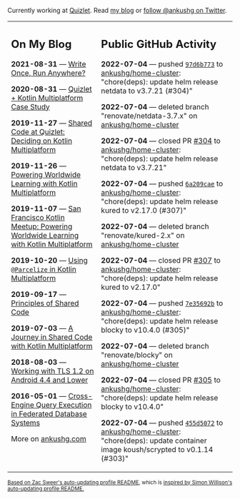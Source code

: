 Currently working at [Quizlet](https://quizlet.com/). Read [my blog](https://ankushg.com/) or [follow @ankushg on Twitter](https://twitter.com/ankushg).

<table><tr><td valign="top" width="40%">

## On My Blog
<!-- blog starts -->
**2021-08-31** — [Write Once, Run Anywhere?](https://ankushg.com/posts/write-once-run-anywhere-increment/)

**2020-08-31** — [Quizlet + Kotlin Multiplatform Case Study](https://ankushg.com/posts/quizlet-kotlin-multiplatform-case-study/)

**2019-11-27** — [Shared Code at Quizlet: Deciding on Kotlin Multiplatform](https://ankushg.com/posts/shared-code-kotlin-multiplatform/)

**2019-11-26** — [Powering Worldwide Learning with Kotlin Multiplatform](https://ankushg.com/speaking/droidcon-sf-2019)

**2019-11-07** — [San Francisco Kotlin Meetup: Powering Worldwide Learning with Kotlin Multiplatform](https://ankushg.com/speaking/sf-kotlin-meetup-2019)

**2019-10-20** — [Using `@Parcelize` in Kotlin Multiplatform](https://ankushg.com/posts/multiplatform-parcelize/)

**2019-09-17** — [Principles of Shared Code](https://ankushg.com/speaking/denver-startup-week-2019)

**2019-07-03** — [A Journey in Shared Code with Kotlin Multiplatform](https://ankushg.com/speaking/droidcon-berlin-2019)

**2018-08-03** — [Working with TLS 1.2 on Android 4.4 and Lower](https://ankushg.com/posts/tls-1.2-on-android/)

**2016-05-01** — [Cross-Engine Query Execution in Federated Database Systems](https://ankushg.com/projects/thesis)
<!-- blog ends -->
More on [ankushg.com](https://ankushg.com/)
</td><td valign="top" width="60%">

## Public GitHub Activity
<!-- githubActivity starts -->
**2022-07-04** — pushed [`97d6b773`](https://github.com/ankushg/home-cluster/commit/97d6b773b91ca12737800988c34ce06bda093291) to [ankushg/home-cluster](https://api.github.com/repos/ankushg/home-cluster): "chore(deps): update helm release netdata to v3.7.21 (#304)"

**2022-07-04** — deleted branch "renovate/netdata-3.7.x" on [ankushg/home-cluster](https://api.github.com/repos/ankushg/home-cluster)

**2022-07-04** — closed PR [#304](https://github.com/ankushg/home-cluster/pull/304) to [ankushg/home-cluster](https://api.github.com/repos/ankushg/home-cluster): "chore(deps): update helm release netdata to v3.7.21"

**2022-07-04** — pushed [`6a209cae`](https://github.com/ankushg/home-cluster/commit/6a209cae89e5df5d111471f0bce2b5309e5c3189) to [ankushg/home-cluster](https://api.github.com/repos/ankushg/home-cluster): "chore(deps): update helm release kured to v2.17.0 (#307)"

**2022-07-04** — deleted branch "renovate/kured-2.x" on [ankushg/home-cluster](https://api.github.com/repos/ankushg/home-cluster)

**2022-07-04** — closed PR [#307](https://github.com/ankushg/home-cluster/pull/307) to [ankushg/home-cluster](https://api.github.com/repos/ankushg/home-cluster): "chore(deps): update helm release kured to v2.17.0"

**2022-07-04** — pushed [`7e35692b`](https://github.com/ankushg/home-cluster/commit/7e35692b91cc89c7e2de5c551419f61326606937) to [ankushg/home-cluster](https://api.github.com/repos/ankushg/home-cluster): "chore(deps): update helm release blocky to v10.4.0 (#305)"

**2022-07-04** — deleted branch "renovate/blocky" on [ankushg/home-cluster](https://api.github.com/repos/ankushg/home-cluster)

**2022-07-04** — closed PR [#305](https://github.com/ankushg/home-cluster/pull/305) to [ankushg/home-cluster](https://api.github.com/repos/ankushg/home-cluster): "chore(deps): update helm release blocky to v10.4.0"

**2022-07-04** — pushed [`455d5072`](https://github.com/ankushg/home-cluster/commit/455d50723909f4b347d4ef2bf40b935c8a27a7cc) to [ankushg/home-cluster](https://api.github.com/repos/ankushg/home-cluster): "chore(deps): update container image koush/scrypted to v0.1.14 (#303)"
<!-- githubActivity ends -->
</td></tr></table>

<sub><a href="https://github.com/ZacSweers/ZacSweers">Based on Zac Sweer's auto-updating profile README</a>, which is <a href="https://simonwillison.net/2020/Jul/10/self-updating-profile-readme/">inspired by Simon Willison's auto-updating profile README.</a></sub>